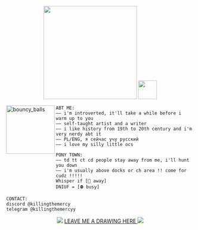 <p align="center">
<image src="https://dl.glitter-graphics.com/pub/797/797250vxiyblcv7t.gif" width = 250px>
<image src="https://64.media.tumblr.com/1aa30537d48497402d8cae81496b97ee/d2d2e653ce9b8f37-9e/s100x200/c8e11e02d2da5daf81b0fc395093e0a60407f954.gifv" width = 50px>
</p>

<image src="https://64.media.tumblr.com/97d014d065d39f90081d5b216da272a6/tumblr_pshgrperNB1vybt5o_1280.gifv" align="left" width = 130px alt="bouncy_balls">

~~~
ABT ME:
—— i'm introverted, it'll take a while before i warm up to you
—— self-taught artist and a writer
—— i like history from 19th to 20th century and i'm very nerdy abt it
—— PL/ENG, я сейчас учу русский
—— i love my silly little ocs
~~~
~~~
PONY TOWN:
—— td tt ct cd people stay away from me, i'll hunt you down
—— i'm usually above docks or ch area !! come for cudz !!!!!
Whisper if [🌙 away]
DNIUF = [⛔️ busy]
~~~
~~~
CONTACT:
discord @killingthemercy
telegram @killingthemercyy
~~~

<p align="center">
<image src="https://dl.glitter-graphics.com/pub/1122/1122889uis5gpr73p.gif">
<a href="https://eiseis.straw.page/">
LEAVE ME A DRAWING HERE
</a>
<image src="https://dl.glitter-graphics.com/pub/1122/1122889uis5gpr73p.gif">
</p>
